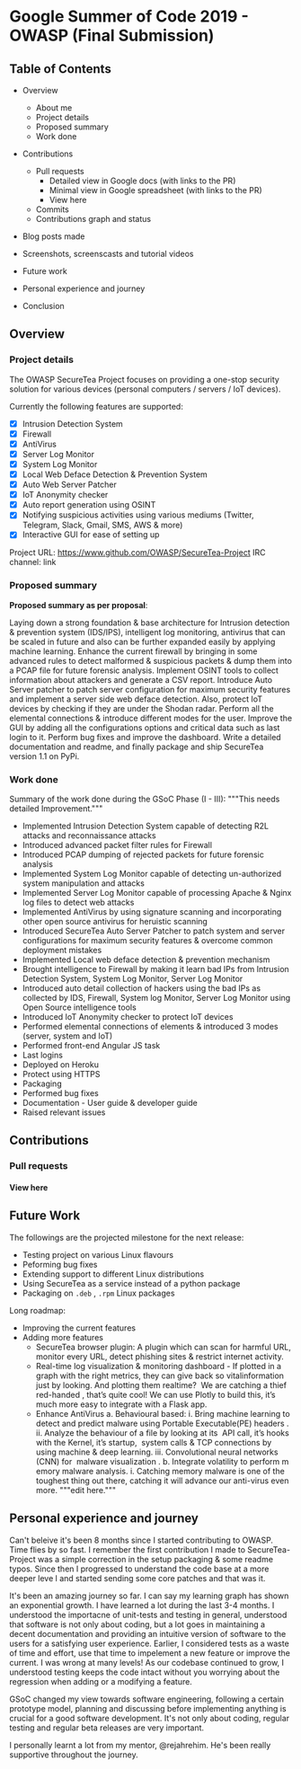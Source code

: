 # Google Summer of Code 2019 - OWASP (Final Submission)

## Table of Contents

- Overview
    - About me
    - Project details
    - Proposed summary
    - Work done

- Contributions
    - Pull requests
        - Detailed view in Google docs (with links to the PR)
        - Minimal view in Google spreadsheet (with links to the PR)
        - View here
    - Commits
    - Contributions graph and status

- Blog posts made

- Screenshots, screenscasts and tutorial videos

- Future work

- Personal experience and journey

- Conclusion

## Overview
### Project details

The OWASP SecureTea Project focuses on providing a one-stop security solution for various devices (personal computers / servers / IoT devices).

Currently the following features are supported:

- [x] Intrusion Detection System
- [x] Firewall
- [x] AntiVirus
- [x] Server Log Monitor
- [x] System Log Monitor
- [x] Local Web Deface Detection & Prevention System
- [x] Auto Web Server Patcher
- [x] IoT Anonymity checker
- [x] Auto report generation using OSINT
- [x] Notifying suspicious activities using various mediums (Twitter, Telegram, Slack, Gmail, SMS, AWS & more)
- [x] Interactive GUI for ease of setting up

Project URL: https://www.github.com/OWASP/SecureTea-Project
IRC channel: link

### Proposed summary

**Proposed summary as per proposal**:

Laying down a strong foundation & base architecture for Intrusion detection & prevention system (IDS/IPS), intelligent log monitoring, antivirus that can be scaled in future and also can be further expanded easily by applying machine learning. Enhance the current firewall by bringing in some advanced rules to detect malformed & suspicious packets & dump them into a PCAP file for future forensic analysis. Implement OSINT tools to collect information about attackers and generate a CSV report. Introduce Auto Server patcher to patch server configuration for maximum security features and implement a server side web deface detection. Also, protect IoT devices by checking if they are under the Shodan radar. Perform all the elemental connections & introduce different modes for the user. Improve the GUI by adding all the configurations options and critical data such as last login to it. Perform bug fixes and improve the dashboard. Write a detailed documentation and readme, and finally package and ship SecureTea version 1.1 on PyPi.

### Work done

Summary of the work done during the GSoC Phase (I - III):
"""This needs detailed Improvement."""

- Implemented Intrusion Detection System capable of detecting R2L attacks and reconnaissance attacks
- Introduced advanced packet filter rules for Firewall
- Introduced PCAP dumping of rejected packets for future forensic analysis
- Implemented System Log Monitor capable of detecting un-authorized system manipulation and attacks
- Implemented Server Log Monitor capable of processing Apache & Nginx log files to detect web attacks
- Implemented AntiVirus by using signature scanning and incorporating other open source antivirus for heruistic scanning
- Introduced SecureTea Auto Server Patcher to patch system and server configurations for maximum security features & overcome common deployment mistakes
- Implemented Local web deface detection & prevention mechanism
- Brought intelligence to Firewall by making it learn bad IPs from Intrusion Detection System, System Log Monitor, Server Log Monitor
- Introduced auto detail collection of hackers using the bad IPs as collected by IDS, Firewall, System log Monitor, Server Log Monitor using Open Source intelligence tools
- Introduced IoT Anonymity checker to protect IoT devices
- Performed elemental connections of elements & introduced 3 modes (server, system and IoT)
- Performed front-end Angular JS task
- Last logins
- Deployed on Heroku
- Protect using HTTPS
- Packaging
- Performed bug fixes
- Documentation - User guide & developer guide
- Raised relevant issues

## Contributions
### Pull requests
#### View here


## Future Work

The followings are the projected milestone for the next release:

- Testing project on various Linux flavours
- Peforming bug fixes
- Extending support to different Linux distributions
- Using SecureTea as a service instead of a python package
- Packaging on `.deb` , `.rpm` Linux packages

Long roadmap:
- Improving the current features
- Adding more features
    - SecureTea browser plugin: A plugin which can scan for harmful URL, monitor every URL, detect phishing sites & restrict internet activity.
    - Real-time log visualization & monitoring dashboard - If plotted in a graph with the right metrics, they can give back so vitalinformation just by looking. And plotting them realtime? ​ We are catching a thief red-handed​ , that’s quite cool! We can use Plotly to build this, it’s much more easy to integrate with a Flask app.
    - Enhance AntiVirus
      a. Behavioural​ based:
          i. Bring machine learning to detect and predict malware using Portable Executable(PE) headers​ .
          ii. Analyze the behaviour of a file by looking at its ​ API call​, it’s h​ooks with the Kernel​, it’s startup​, ​ system calls​ & TCP connections by using machine & deep learning.
          iii. Convolutional neural networks ​ (CNN)​ for ​ malware visualization​ .
      b. Integrate volatility​ to perform m emory malware​ analysis.
        i. Catching memory malware is one of the toughest thing out there, catching it will advance our anti-virus even more.
"""edit here."""

## Personal experience and journey

Can't beleive it's been 8 months since I started contributing to OWASP. Time flies by so fast. I remember the first contribution I made to SecureTea-Project was a simple correction in the setup packaging & some readme typos. Since then I progressed to understand the code base at a more deeper leve l and started sending some core patches and that was it.

It's been an amazing journey so far. I can say my learning graph has shown an exponential growth. I have learned a lot during the last 3-4 months. I understood the importacne of unit-tests and testing in general, understood that software is not only about coding, but a lot goes in maintaining a decent documentation and providing an intuitive version of software to the users for a satisfying user experience. Earlier, I considered tests as a waste of time and effort, use that time to impelement a new feature or improve the current. I was wrong at many levels! As our codebase continued to grow, I understood testing keeps the code intact without you worrying about the regression when adding or a modifying a feature.

GSoC changed my view towards software engineering, following a certain prototype model, planning and discussing before implementing anything is crucial for a good software development. It's not only about coding, regular testing and regular beta releases are very important.

I personally learnt a lot from my mentor, @rejahrehim. He's been really supportive throughout the journey.
